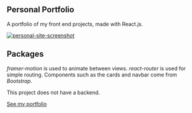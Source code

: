 ## Personal Portfolio

A portfolio of my front end projects, made with React.js.

[![personal-site-screenshot](https://user-images.githubusercontent.com/57681651/98576361-5590ad00-22b2-11eb-8bd7-98f41013a287.jpg)](https://master.d11sobnc278z7p.amplifyapp.com/)

## Packages

*framer-motion* is used to animate between views. *react-router* is used for simple routing. Components such as the cards and navbar come from *Bootstrap*.

This project does not have a backend.

[See my portfolio](https://master.d11sobnc278z7p.amplifyapp.com/)

